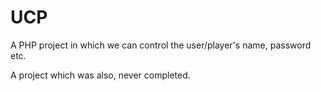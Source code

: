 # UCP
A PHP project in which we can control the user/player's name, password etc.   

A project which was also, never completed.
